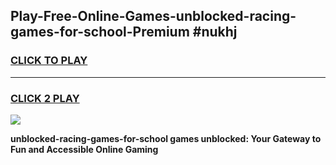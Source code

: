 
## Play-Free-Online-Games-unblocked-racing-games-for-school-Premium #nukhj
<h3>
<a href="https://premium.freeplayer.one?title=unblocked-racing-games-for-school&ref=8M">CLICK TO PLAY</a></h3>
<hr>

<h3>
<a href="https://premium.freeplayer.one?title=unblocked-racing-games-for-school&ref=8M">CLICK 2 PLAY</a>
  
</h3>

<a href="https://premium.freeplayer.one?title=unblocked-racing-games-for-school&ref=8M"><img src="https://clearcache.store/games.png"></a>


**unblocked-racing-games-for-school games unblocked: Your Gateway to Fun and Accessible Online Gaming**
